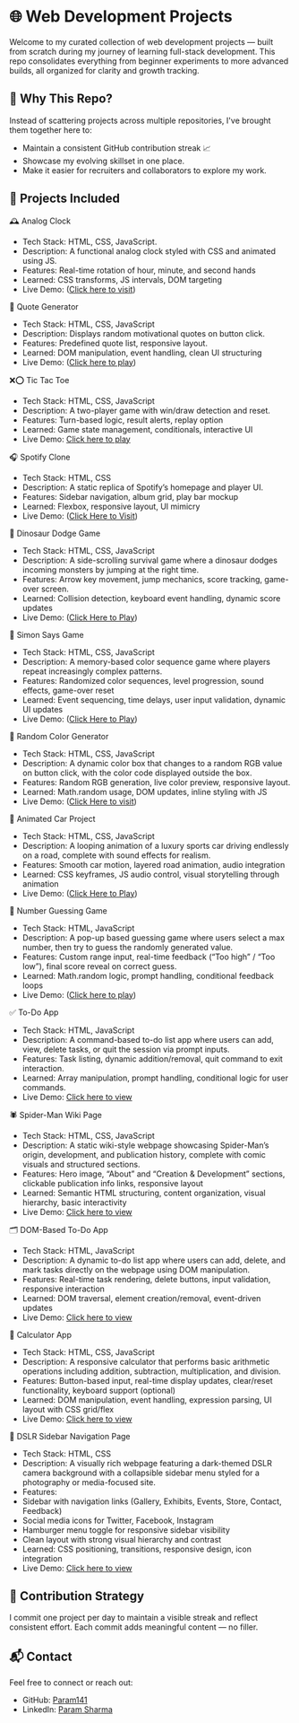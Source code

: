 
# 🌐 Web Development Projects

Welcome to my curated collection of web development projects — built from scratch during my journey of learning full-stack development. This repo consolidates everything from beginner experiments to more advanced builds, all organized for clarity and growth tracking.

## 🚀 Why This Repo?

Instead of scattering projects across multiple repositories, I've brought them together here to:
- Maintain a consistent GitHub contribution streak 📈
- Showcase my evolving skillset in one place.
- Make it easier for recruiters and collaborators to explore my work.

## 📁 Projects Included

🕰️ Analog Clock
- Tech Stack: HTML, CSS, JavaScript.
- Description: A functional analog clock styled with CSS and animated using JS.
- Features: Real-time rotation of hour, minute, and second hands
- Learned: CSS transforms, JS intervals, DOM targeting
- Live Demo: ([Click here to visit](https://param141.github.io/Web_Development_Projects/analog_clock/))

📝 Quote Generator
- Tech Stack: HTML, CSS, JavaScript
- Description: Displays random motivational quotes on button click.
- Features: Predefined quote list, responsive layout.
- Learned: DOM manipulation, event handling, clean UI structuring
- Live Demo: ([Click here to play](https://param141.github.io/Web_Development_Projects/Qoute_generator))

❌⭕ Tic Tac Toe
- Tech Stack: HTML, CSS, JavaScript
- Description: A two-player game with win/draw detection and reset.
- Features: Turn-based logic, result alerts, replay option
- Learned: Game state management, conditionals, interactive UI
- Live Demo: [Click here to play](https://param141.github.io/Web_Development_Projects/tic_tac_toe/)

🎧 Spotify Clone
- Tech Stack: HTML, CSS
- Description: A static replica of Spotify’s homepage and player UI.
- Features: Sidebar navigation, album grid, play bar mockup
- Learned: Flexbox, responsive layout, UI mimicry
- Live Demo: ([Click Here to Visit](https://param141.github.io/Web_Development_Projects/spotify_clone/))

🐉 Dinosaur Dodge Game
- Tech Stack: HTML, CSS, JavaScript
- Description: A side-scrolling survival game where a dinosaur dodges incoming monsters by jumping at the right time.
- Features: Arrow key movement, jump mechanics, score tracking, game-over screen.
- Learned: Collision detection, keyboard event handling, dynamic score updates
- Live Demo: ([Click Here to Play](https://param141.github.io/Web_Development_Projects/dragon_game/))

🧠 Simon Says Game
- Tech Stack: HTML, CSS, JavaScript
- Description: A memory-based color sequence game where players repeat increasingly complex patterns.
- Features: Randomized color sequences, level progression, sound effects, game-over reset
- Learned: Event sequencing, time delays, user input validation, dynamic UI updates
- Live Demo: ([Click Here to Play](https://param141.github.io/Web_Development_Projects/simon_say/))

🎨 Random Color Generator
- Tech Stack: HTML, CSS, JavaScript
- Description: A dynamic color box that changes to a random RGB value on button click, with the color code displayed outside the box.
- Features: Random RGB generation, live color preview, responsive layout.
- Learned: Math.random usage, DOM updates, inline styling with JS
- Live Demo: ([Click Here to visit](https://param141.github.io/Web_Development_Projects/random_color_generator))

🚗 Animated Car Project
- Tech Stack: HTML, CSS, JavaScript
- Description: A looping animation of a luxury sports car driving endlessly on a road, complete with sound effects for realism.
- Features: Smooth car motion, layered road animation, audio integration
- Learned: CSS keyframes, JS audio control, visual storytelling through animation
- Live Demo: ([Click Here to Play](https://param141.github.io/Web_Development_Projects/Animated_car))

🔢 Number Guessing Game
- Tech Stack: HTML, JavaScript
- Description: A pop-up based guessing game where users select a max number, then try to guess the randomly generated value.
- Features: Custom range input, real-time feedback (“Too high” / “Too low”), final score reveal on correct guess.
- Learned: Math.random logic, prompt handling, conditional feedback loops
- Live Demo: ([Click here to play](https://param141.github.io/Web_Development_Projects/Animated_car))

✅ To-Do App
- Tech Stack: HTML, JavaScript
- Description: A command-based to-do list app where users can add, view, delete tasks, or quit the session via prompt inputs.
- Features: Task listing, dynamic addition/removal, quit command to exit interaction.
- Learned: Array manipulation, prompt handling, conditional logic for user commands.
- Live Demo: [Click here to view](https://param141.github.io/Web_Development_Projects/todo_app)

🕷️ Spider-Man Wiki Page
- Tech Stack: HTML, CSS, JavaScript
- Description: A static wiki-style webpage showcasing Spider-Man’s origin, development, and publication history, complete with comic visuals and structured sections.
- Features: Hero image, “About” and “Creation & Development” sections, clickable publication info links, responsive layout
- Learned: Semantic HTML structuring, content organization, visual hierarchy, basic interactivity
- Live Demo: [Click here to view](https://param141.github.io/Web_Development_Projects/spider_man)

🗂️ DOM-Based To-Do App
- Tech Stack: HTML, JavaScript
- Description: A dynamic to-do list app where users can add, delete, and mark tasks directly on the webpage using DOM manipulation.
- Features: Real-time task rendering, delete buttons, input validation, responsive interaction
- Learned: DOM traversal, element creation/removal, event-driven updates
- Live Demo: [Click here to view](https://param141.github.io/Web_Development_Projects/todo_dom)


🧮 Calculator App
- Tech Stack: HTML, CSS, JavaScript
- Description: A responsive calculator that performs basic arithmetic operations including addition, subtraction, multiplication, and division.
- Features: Button-based input, real-time display updates, clear/reset functionality, keyboard support (optional)
- Learned: DOM manipulation, event handling, expression parsing, UI layout with CSS grid/flex
- Live Demo: [Click here to view](https://param141.github.io/Web_Development_Projects/calculator2)


📸 DSLR Sidebar Navigation Page
- Tech Stack: HTML, CSS
- Description: A visually rich webpage featuring a dark-themed DSLR camera background with a collapsible sidebar menu styled for a photography or media-focused site.
- Features:
- Sidebar with navigation links (Gallery, Exhibits, Events, Store, Contact, Feedback)
- Social media icons for Twitter, Facebook, Instagram
- Hamburger menu toggle for responsive sidebar visibility
- Clean layout with strong visual hierarchy and contrast
- Learned: CSS positioning, transitions, responsive design, icon integration
- Live Demo: [Click here to view](https://param141.github.io/Web_Development_Projects/project1)


## 📅 Contribution Strategy

I commit one project per day to maintain a visible streak and reflect consistent effort. Each commit adds meaningful content — no filler.

## 📬 Contact

Feel free to connect or reach out:
- GitHub: [Param141](https://github.com/Param141)
- LinkedIn: [Param Sharma](https://www.linkedin.com/in/param-sharma-26949a2a3/)
